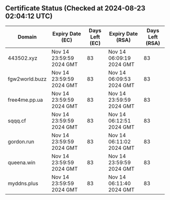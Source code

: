 ## Certificate Status (Checked at 2024-08-23 02:04:12 UTC)
| Domain | Expiry Date (EC) | Days Left (EC) | Expiry Date (RSA) | Days Left (RSA) |
|--------|-------------------|----------------|--------------------|--------------------|
| 443502.xyz | Nov 14 23:59:59 2024 GMT | 83 | Nov 14 06:09:19 2024 GMT | 83 |
| fgw2world.buzz | Nov 14 23:59:59 2024 GMT | 83 | Nov 14 06:09:53 2024 GMT | 83 |
| free4me.pp.ua | Nov 14 23:59:59 2024 GMT | 83 | Nov 14 23:59:59 2024 GMT | 83 |
| sqqq.cf | Nov 14 23:59:59 2024 GMT | 83 | Nov 14 06:12:51 2024 GMT | 83 |
| gordon.run | Nov 14 23:59:59 2024 GMT | 83 | Nov 14 06:11:02 2024 GMT | 83 |
| queena.win | Nov 14 23:59:59 2024 GMT | 83 | Nov 14 23:59:59 2024 GMT | 83 |
| myddns.plus | Nov 14 23:59:59 2024 GMT | 83 | Nov 14 06:11:40 2024 GMT | 83 |
